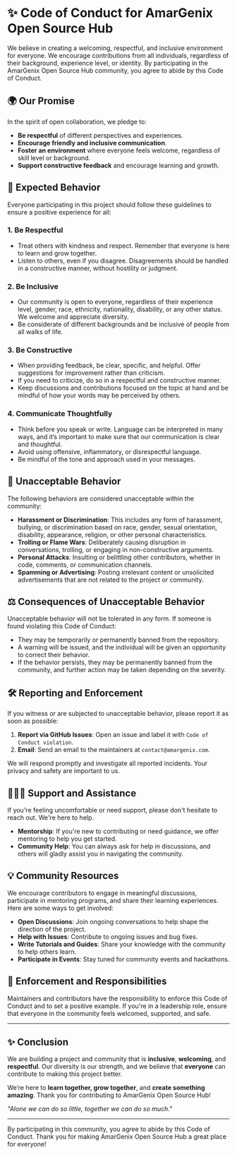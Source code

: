# ✨ Code of Conduct for AmarGenix Open Source Hub

We believe in creating a welcoming, respectful, and inclusive environment for everyone. We encourage contributions from all individuals, regardless of their background, experience level, or identity. By participating in the AmarGenix Open Source Hub community, you agree to abide by this Code of Conduct.

## 🌍 Our Promise

In the spirit of open collaboration, we pledge to:

- **Be respectful** of different perspectives and experiences.
- **Encourage friendly and inclusive communication**.
- **Foster an environment** where everyone feels welcome, regardless of skill level or background.
- **Support constructive feedback** and encourage learning and growth.

## 🌟 Expected Behavior

Everyone participating in this project should follow these guidelines to ensure a positive experience for all:

### 1. **Be Respectful**
- Treat others with kindness and respect. Remember that everyone is here to learn and grow together.
- Listen to others, even if you disagree. Disagreements should be handled in a constructive manner, without hostility or judgment.

### 2. **Be Inclusive**
- Our community is open to everyone, regardless of their experience level, gender, race, ethnicity, nationality, disability, or any other status. We welcome and appreciate diversity.
- Be considerate of different backgrounds and be inclusive of people from all walks of life.

### 3. **Be Constructive**
- When providing feedback, be clear, specific, and helpful. Offer suggestions for improvement rather than criticism.
- If you need to criticize, do so in a respectful and constructive manner.
- Keep discussions and contributions focused on the topic at hand and be mindful of how your words may be perceived by others.

### 4. **Communicate Thoughtfully**
- Think before you speak or write. Language can be interpreted in many ways, and it’s important to make sure that our communication is clear and thoughtful.
- Avoid using offensive, inflammatory, or disrespectful language.
- Be mindful of the tone and approach used in your messages.

## 🚫 Unacceptable Behavior

The following behaviors are considered unacceptable within the community:

- **Harassment or Discrimination**: This includes any form of harassment, bullying, or discrimination based on race, gender, sexual orientation, disability, appearance, religion, or other personal characteristics.
- **Trolling or Flame Wars**: Deliberately causing disruption in conversations, trolling, or engaging in non-constructive arguments.
- **Personal Attacks**: Insulting or belittling other contributors, whether in code, comments, or communication channels.
- **Spamming or Advertising**: Posting irrelevant content or unsolicited advertisements that are not related to the project or community.

## ⚖️ Consequences of Unacceptable Behavior

Unacceptable behavior will not be tolerated in any form. If someone is found violating this Code of Conduct:

- They may be temporarily or permanently banned from the repository.
- A warning will be issued, and the individual will be given an opportunity to correct their behavior.
- If the behavior persists, they may be permanently banned from the community, and further action may be taken depending on the severity.

## 🛠 Reporting and Enforcement

If you witness or are subjected to unacceptable behavior, please report it as soon as possible:

1. **Report via GitHub Issues**: Open an issue and label it with `Code of Conduct violation`.
2. **Email**: Send an email to the maintainers at `contact@amargenix.com`.

We will respond promptly and investigate all reported incidents. Your privacy and safety are important to us.

## 🧑‍🤝‍🧑 Support and Assistance

If you're feeling uncomfortable or need support, please don't hesitate to reach out. We're here to help.

- **Mentorship**: If you're new to contributing or need guidance, we offer mentoring to help you get started.
- **Community Help**: You can always ask for help in discussions, and others will gladly assist you in navigating the community.

## 💡 Community Resources

We encourage contributors to engage in meaningful discussions, participate in mentoring programs, and share their learning experiences. Here are some ways to get involved:

- **Open Discussions**: Join ongoing conversations to help shape the direction of the project.
- **Help with Issues**: Contribute to ongoing issues and bug fixes.
- **Write Tutorials and Guides**: Share your knowledge with the community to help others learn.
- **Participate in Events**: Stay tuned for community events and hackathons.

## 💼 Enforcement and Responsibilities

Maintainers and contributors have the responsibility to enforce this Code of Conduct and to set a positive example. If you're in a leadership role, ensure that everyone in the community feels welcomed, supported, and safe.

---

## ✨ Conclusion

We are building a project and community that is **inclusive**, **welcoming**, and **respectful**. Our diversity is our strength, and we believe that **everyone** can contribute to making this project better. 

We’re here to **learn together, grow together**, and **create something amazing**. Thank you for contributing to AmarGenix Open Source Hub!

_"Alone we can do so little, together we can do so much."_

---

By participating in this community, you agree to abide by this Code of Conduct. Thank you for making AmarGenix Open Source Hub a great place for everyone!


